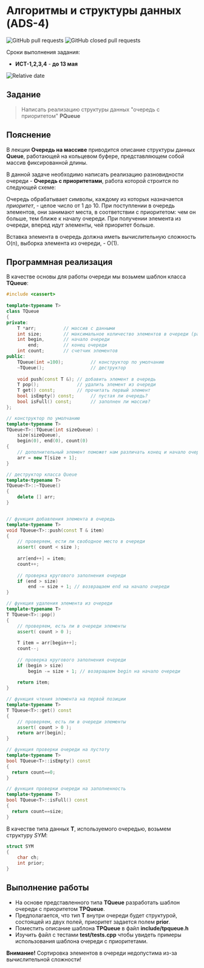 # Алгоритмы и структуры данных (ADS-4)

![GitHub pull requests](https://img.shields.io/github/issues-pr/NNTU-CS/ADS-4)
![GitHub closed pull requests](https://img.shields.io/github/issues-pr-closed/NNTU-CS/ADS-4)

Сроки выполнения задания:

- **ИСТ-1,2,3,4** - **до 13 мая** 

![Relative date](https://img.shields.io/date/1620853200)

## Задание

> Написать реализацию структуры данных "очередь с приоритетом" **PQueue**

## Пояснение

В лекции **Очередь на массиве** приводится описание структуры данных **Queue**, работающей на кольцевом буфере, представляющем собой массив фиксированной длины.

В данной задаче необходимо написать реализацию разновидности очереди - **Очередь с приоритетами**, работа которой строится по следующей схеме:

Очередь обрабатывает символы, каждому из которых назначается *приоритет*, - целое число от 1 до 10. При поступлении в очередь элементов, они занимают места, в соответствии с приоритетом: чем он больше, тем ближе к началу очереди. При получении элемента из очереди, вперед идут элементы, чей приоритет больше.

Вставка элемента в очередь должна иметь вычислительную сложность O(n), выборка элемента из очереди, - O(1).

## Программная реализация

В качестве основы для работы очереди мы возьмем шаблон класса **TQueue**:


```C++
#include <cassert>
 
template<typename T>
class TQueue
{
private:
    T *arr;          // массив с данными
    int size;        // максимальное количество элементов в очереди (размер массива)
    int begin,       // начало очереди
        end;         // конец очереди
    int count;       // счетчик элементов
public:
    TQueue(int =100);          // конструктор по умолчанию
    ~TQueue();                 // деструктор
 
    void push(const T &); // добавить элемент в очередь
    T pop();              // удалить элемент из очереди
    T get() const;        // прочитать первый элемент
    bool isEmpty() const;      // пустая ли очередь?
    bool isFull() const;       // заполнен ли массив?
};

// конструктор по умолчанию
template<typename T>
TQueue<T>::TQueue(int sizeQueue) :
    size(sizeQueue), 
    begin(0), end(0), count(0)
{
    // дополнительный элемент поможет нам различать конец и начало очереди
    arr = new T[size + 1];
}

// деструктор класса Queue
template<typename T>
TQueue<T>::~TQueue()
{
    delete [] arr;
}


// функция добавления элемента в очередь
template<typename T>
void TQueue<T>::push(const T & item)
{
    // проверяем, ести ли свободное место в очереди
    assert( count < size );
 
    arr[end++] = item;
    count++;
 
    // проверка кругового заполнения очереди
    if (end > size)
        end -= size + 1; // возвращаем end на начало очереди
}

// функция удаления элемента из очереди
template<typename T>
T TQueue<T>::pop()
{
    // проверяем, есть ли в очереди элементы
    assert( count > 0 );
 
    T item = arr[begin++];
    count--;
 
    // проверка кругового заполнения очереди
    if (begin > size)
        begin -= size + 1; // возвращаем begin на начало очереди
 
    return item;
}

// функция чтения элемента на первой позиции
template<typename T>
T TQueue<T>::get() const 
{
    // проверяем, есть ли в очереди элементы
    assert( count > 0 );
    return arr[begin];
}

// функция проверки очереди на пустоту
template<typename T>
bool TQueue<T>::isEmpty() const
{
  return count==0;
}

// функция проверки очереди на заполненность
template<typename T>
bool TQueue<T>::isFull() const
{
  return count==size;
}
```

В качестве типа данных **T**, используемого очередью, возьмем структуру *SYM*:

```c++
struct SYM
{
	char ch;
	int prior;
}
```

## Выполнение работы

- На основе представленного типа **TQueue** разработать шаблон очереди с приоритетом **TPQueue**.
- Предполагается, что тип **T** внутри очереди будет структурой, состоящей из двух полей, приоритет задается полем **prior**.
- Поместить описание шаблона **TPQueue** в файл **include/tpqueue.h**
- Изучить файл с тестами **test/tests.cpp** чтобы увидеть примеры использования шаблона очереди с приоритетами.


**Внимание!** Сортировка элементов в очереди недопустима из-за вычислительной сложности!
